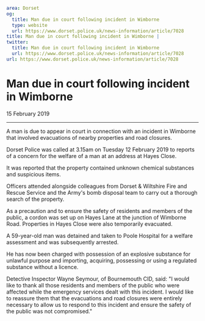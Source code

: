 ```yaml
area: Dorset
og:
  title: Man due in court following incident in Wimborne
  type: website
  url: https://www.dorset.police.uk/news-information/article/7028
title: Man due in court following incident in Wimborne |
twitter:
  title: Man due in court following incident in Wimborne
  url: https://www.dorset.police.uk/news-information/article/7028
url: https://www.dorset.police.uk/news-information/article/7028
```

# Man due in court following incident in Wimborne

15 February 2019

* * *

A man is due to appear in court in connection with an incident in Wimborne that involved evacuations of nearby properties and road closures.

Dorset Police was called at 3.15am on Tuesday 12 February 2019 to reports of a concern for the welfare of a man at an address at Hayes Close.

It was reported that the property contained unknown chemical substances and suspicious items.

Officers attended alongside colleagues from Dorset & Wiltshire Fire and Rescue Service and the Army's bomb disposal team to carry out a thorough search of the property.

As a precaution and to ensure the safety of residents and members of the public, a cordon was set up on Hayes Lane at the junction of Wimborne Road. Properties in Hayes Close were also temporarily evacuated.

A 59-year-old man was detained and taken to Poole Hospital for a welfare assessment and was subsequently arrested.

He has now been charged with possession of an explosive substance for unlawful purpose and importing, acquiring, possessing or using a regulated substance without a licence.

Detective Inspector Wayne Seymour, of Bournemouth CID, said: "I would like to thank all those residents and members of the public who were affected while the emergency services dealt with this incident. I would like to reassure them that the evacuations and road closures were entirely necessary to allow us to respond to this incident and ensure the safety of the public was not compromised."
